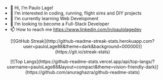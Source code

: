 - 👋 Hi, I’m Paulo Lage!
- 👀 I’m interested in coding, running, flight sims and DIY projects
- 🌱 I’m currently learning Web Development
- 💞️ I’m looking to become a Full-Stack Developer
- 📫 How to reach me https://www.linkedin.com/in/paulolagedev


<p style="text-align: center;">[![GitHub Streak](http://github-readme-streak-stats.herokuapp.com?user=pauloLage88&theme=dark&background=000000)](https://git.io/streak-stats)</p>

<p style="text-align: center;">[![Top Langs](https://github-readme-stats.vercel.app/api/top-langs/?username=pauloLage88&layout=compact&theme=vision-friendly-dark)](https://github.com/anuraghazra/github-readme-stats)</p>
<!---
pauloLage88/pauloLage88 is a ✨ special ✨ repository because its `README.md` (this file) appears on your GitHub profile.
You can click the Preview link to take a look at your changes.
--->
